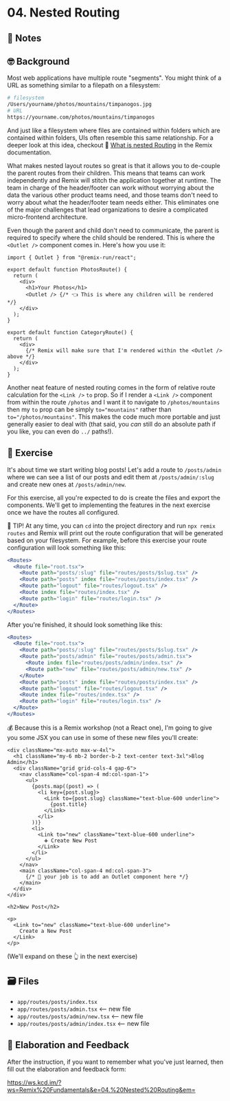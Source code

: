 # 04. Nested Routing

## 📝 Notes

## 🤓 Background

Most web applications have multiple route "segments". You might think of a URL
as something similar to a filepath on a filesystem:

```sh
# filesystem
/Users/yourname/photos/mountains/timpanogos.jpg
# URL
https://yourname.com/photos/mountains/timpanogos
```

And just like a filesystem where files are contained within folders which are
contained within folders, UIs often resemble this same relationship. For a
deeper look at this idea, checkout 📜
[What is nested Routing](https://remix.run/docs/en/v1/guides/routing#what-is-nested-routing)
in the Remix documentation.

What makes nested layout routes so great is that it allows you to de-couple the
parent routes from their children. This means that teams can work independently
and Remix will stitch the application together at runtime. The team in charge of
the header/footer can work without worrying about the data the various other
product teams need, and those teams don't need to worry about what the
header/footer team needs either. This eliminates one of the major challenges
that lead organizations to desire a complicated micro-frontend architecture.

Even though the parent and child don't need to communicate, the parent is
required to specify where the child should be rendered. This is where the
`<Outlet />` component comes in. Here's how you use it:

```tsx filename=app/routes/photos.tsx
import { Outlet } from "@remix-run/react";

export default function PhotosRoute() {
  return (
    <div>
      <h1>Your Photos</h1>
      <Outlet /> {/* 👈 This is where any children will be rendered */}
    </div>
  );
}
```

```tsx filename=app/routes/photos/$category.tsx
export default function CategoryRoute() {
  return (
    <div>
      {/* Remix will make sure that I'm rendered within the <Outlet /> above */}
    </div>
  );
}
```

Another neat feature of nested routing comes in the form of relative route
calculation for the `<Link />` `to` prop. So if I render a `<Link />` component
from within the route `/photos` and I want it to navigate to `/photos/mountains`
then my `to` prop can be simply `to="mountains"` rather than
`to="/photos/mountains"`. This makes the code much more portable and just
generally easier to deal with (that said, you _can_ still do an absolute path if
you like, you can even do `../` paths!).

## 💪 Exercise

It's about time we start writing blog posts! Let's add a route to `/posts/admin`
where we can see a list of our posts and edit them at `/posts/admin/:slug` and
create new ones at `/posts/admin/new`.

For this exercise, all you're expected to do is create the files and export the
components. We'll get to implementing the features in the next exercise once we
have the routes all configured.

🦉 TIP! At any time, you can `cd` into the project directory and run
`npx remix routes` and Remix will print out the route configuration that will be
generated based on your filesystem. For example, before this exercise your route
configuration will look something like this:

```jsx
<Routes>
  <Route file="root.tsx">
    <Route path="posts/:slug" file="routes/posts/$slug.tsx" />
    <Route path="posts" index file="routes/posts/index.tsx" />
    <Route path="logout" file="routes/logout.tsx" />
    <Route index file="routes/index.tsx" />
    <Route path="login" file="routes/login.tsx" />
  </Route>
</Routes>
```

After you're finished, it should look something like this:

```jsx
<Routes>
  <Route file="root.tsx">
    <Route path="posts/:slug" file="routes/posts/$slug.tsx" />
    <Route path="posts/admin" file="routes/posts/admin.tsx">
      <Route index file="routes/posts/admin/index.tsx" />
      <Route path="new" file="routes/posts/admin/new.tsx" />
    </Route>
    <Route path="posts" index file="routes/posts/index.tsx" />
    <Route path="logout" file="routes/logout.tsx" />
    <Route index file="routes/index.tsx" />
    <Route path="login" file="routes/login.tsx" />
  </Route>
</Routes>
```

💰 Because this is a Remix workshop (not a React one), I'm going to give you
some JSX you can use in some of these new files you'll create:

```tsx filename=app/routes/posts/admin.tsx
<div className="mx-auto max-w-4xl">
  <h1 className="my-6 mb-2 border-b-2 text-center text-3xl">Blog Admin</h1>
  <div className="grid grid-cols-4 gap-6">
    <nav className="col-span-4 md:col-span-1">
      <ul>
        {posts.map((post) => (
          <li key={post.slug}>
            <Link to={post.slug} className="text-blue-600 underline">
              {post.title}
            </Link>
          </li>
        ))}
        <li>
          <Link to="new" className="text-blue-600 underline">
            ➕ Create New Post
          </Link>
        </li>
      </ul>
    </nav>
    <main className="col-span-4 md:col-span-3">
      {/* 🐨 your job is to add an Outlet component here */}
    </main>
  </div>
</div>
```

```tsx filename=app/routes/posts/admin/new.tsx
<h2>New Post</h2>
```

```tsx filename=app/routes/posts/admin/index.tsx
<p>
  <Link to="new" className="text-blue-600 underline">
    Create a New Post
  </Link>
</p>
```

(We'll expand on these 👆 in the next exercise)

## 🗃 Files

- `app/routes/posts/index.tsx`
- `app/routes/posts/admin.tsx` <-- new file
- `app/routes/posts/admin/new.tsx` <-- new file
- `app/routes/posts/admin/index.tsx` <-- new file

## 🦉 Elaboration and Feedback

After the instruction, if you want to remember what you've just learned, then
fill out the elaboration and feedback form:

https://ws.kcd.im/?ws=Remix%20Fundamentals&e=04.%20Nested%20Routing&em=
